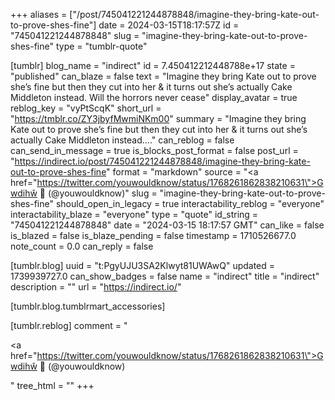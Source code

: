 +++
aliases = ["/post/745041221244878848/imagine-they-bring-kate-out-to-prove-shes-fine"]
date = 2024-03-15T18:17:57Z
id = "745041221244878848"
slug = "imagine-they-bring-kate-out-to-prove-shes-fine"
type = "tumblr-quote"

[tumblr]
blog_name = "indirect"
id = 7.450412212448788e+17
state = "published"
can_blaze = false
text = "Imagine they bring Kate out to prove she’s fine but then they cut into her &amp; it turns out she’s actually Cake Middleton instead. Will the horrors never cease"
display_avatar = true
reblog_key = "vyPtScqK"
short_url = "https://tmblr.co/ZY3jbyfMwmiNKm00"
summary = "Imagine they bring Kate out to prove she’s fine but then they cut into her & it turns out she’s actually Cake Middleton instead...."
can_reblog = false
can_send_in_message = true
is_blocks_post_format = false
post_url = "https://indirect.io/post/745041221244878848/imagine-they-bring-kate-out-to-prove-shes-fine"
format = "markdown"
source = "<a href=\"https://twitter.com/youwouldknow/status/1768261862838210631\">Gwdihŵ 🦉 (@youwouldknow)</a>"
slug = "imagine-they-bring-kate-out-to-prove-shes-fine"
should_open_in_legacy = true
interactability_reblog = "everyone"
interactability_blaze = "everyone"
type = "quote"
id_string = "745041221244878848"
date = "2024-03-15 18:17:57 GMT"
can_like = false
is_blazed = false
is_blaze_pending = false
timestamp = 1710526677.0
note_count = 0.0
can_reply = false

[tumblr.blog]
uuid = "t:PgyUJU3SA2Klwyt81UWAwQ"
updated = 1739939727.0
can_show_badges = false
name = "indirect"
title = "indirect"
description = ""
url = "https://indirect.io/"

[tumblr.blog.tumblrmart_accessories]

[tumblr.reblog]
comment = "<p><a href=\"https://twitter.com/youwouldknow/status/1768261862838210631\">Gwdihŵ 🦉 (@youwouldknow)</a></p>"
tree_html = ""
+++
